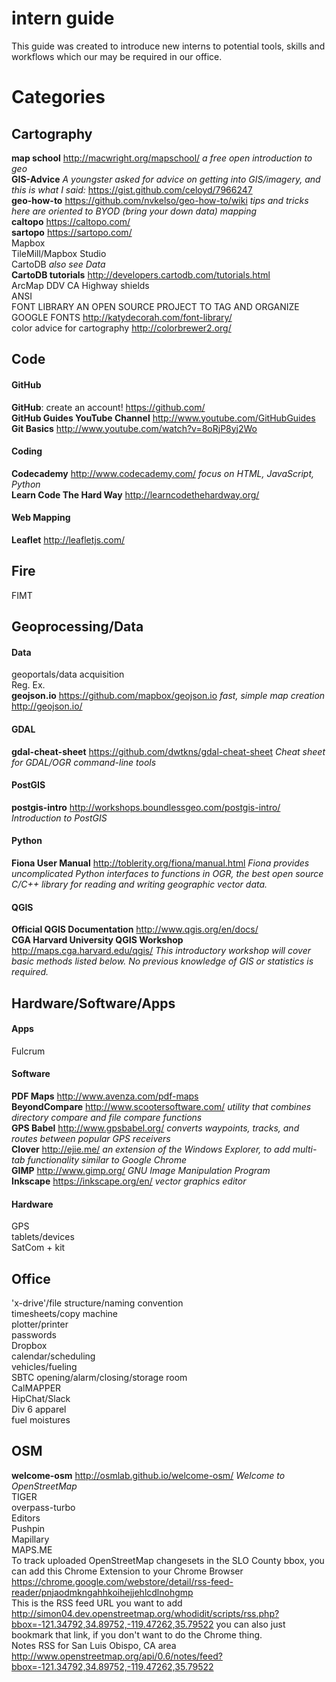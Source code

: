 # intern guide
This guide was created to introduce new interns to potential tools, skills and workflows which our may be required in our office.  

# Categories
## Cartography
**map school** http://macwright.org/mapschool/ _a free open introduction to geo_  
**GIS-Advice** _A youngster asked for advice on getting into GIS/imagery, and this is what I said:_ https://gist.github.com/celoyd/7966247  
**geo-how-to** https://github.com/nvkelso/geo-how-to/wiki _tips and tricks here are oriented to BYOD (bring your down data) mapping_  
**caltopo**  https://caltopo.com/  
**sartopo**  https://sartopo.com/  
Mapbox  
TileMill/Mapbox Studio  
CartoDB _also see Data_  
**CartoDB tutorials** http://developers.cartodb.com/tutorials.html  
ArcMap DDV CA Highway shields  
ANSI  
FONT LIBRARY AN OPEN SOURCE PROJECT TO TAG AND ORGANIZE GOOGLE FONTS http://katydecorah.com/font-library/  
color advice for cartography http://colorbrewer2.org/  

## Code
#### GitHub  

**GitHub**: create an account! https://github.com/  
**GitHub Guides YouTube Channel** http://www.youtube.com/GitHubGuides
**Git Basics** http://www.youtube.com/watch?v=8oRjP8yj2Wo  

#### Coding
**Codecademy** http://www.codecademy.com/ _focus on HTML, JavaScript, Python_    
**Learn Code The Hard Way** http://learncodethehardway.org/  

#### Web Mapping

**Leaflet** http://leafletjs.com/  

## Fire
FIMT  

## Geoprocessing/Data
#### Data
geoportals/data acquisition  
Reg. Ex.  
**geojson.io** https://github.com/mapbox/geojson.io _fast, simple map creation_ 
http://geojson.io/  
#### GDAL
**gdal-cheat-sheet** https://github.com/dwtkns/gdal-cheat-sheet _Cheat sheet for GDAL/OGR command-line tools_
#### PostGIS
**postgis-intro** http://workshops.boundlessgeo.com/postgis-intro/ _Introduction to PostGIS_  
#### Python
**Fiona User Manual** http://toblerity.org/fiona/manual.html _Fiona provides uncomplicated Python interfaces to functions in OGR, the best open source C/C++ library for reading and writing geographic vector data._  
#### QGIS
**Official QGIS Documentation** http://www.qgis.org/en/docs/  
**CGA Harvard University QGIS Workshop** http://maps.cga.harvard.edu/qgis/ _This introductory workshop will cover basic methods listed below. No previous knowledge of GIS or statistics is required._  

## Hardware/Software/Apps
#### Apps
Fulcrum  

#### Software
**PDF Maps** http://www.avenza.com/pdf-maps  
**BeyondCompare** http://www.scootersoftware.com/ _utility that combines directory compare and file compare functions_  
**GPS Babel** http://www.gpsbabel.org/ _converts waypoints, tracks, and routes between popular GPS receivers_  
**Clover** http://ejie.me/ _an extension of the Windows Explorer, to add multi-tab functionality similar to Google Chrome_  
**GIMP** http://www.gimp.org/ _GNU Image Manipulation Program_  
**Inkscape** https://inkscape.org/en/ _vector graphics editor_ 
 
#### Hardware
GPS  
tablets/devices  
SatCom + kit  

## Office
'x-drive'/file structure/naming convention  
timesheets/copy machine  
plotter/printer  
passwords  
Dropbox  
calendar/scheduling  
vehicles/fueling  
SBTC opening/alarm/closing/storage room  
CalMAPPER  
HipChat/Slack  
Div 6 apparel  
fuel moistures  

## OSM
**welcome-osm** http://osmlab.github.io/welcome-osm/ _Welcome to OpenStreetMap_  
TIGER  
overpass-turbo  
Editors  
Pushpin  
Mapillary  
MAPS.ME  
To track uploaded OpenStreetMap changesets in the SLO County bbox, you can add this Chrome Extension to your Chrome Browser https://chrome.google.com/webstore/detail/rss-feed-reader/pnjaodmkngahhkoihejjehlcdlnohgmp  
This is the RSS feed URL you want to add http://simon04.dev.openstreetmap.org/whodidit/scripts/rss.php?bbox=-121.34792,34.89752,-119.47262,35.79522 you can also just bookmark that link, if you don't want to do the Chrome thing.  
Notes RSS for San Luis Obispo, CA area http://www.openstreetmap.org/api/0.6/notes/feed?bbox=-121.34792,34.89752,-119.47262,35.79522  

